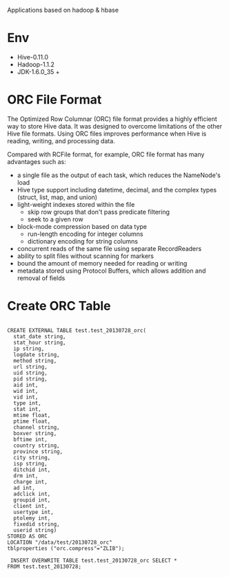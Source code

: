 Applications based on hadoop & hbase

# Env
 * Hive-0.11.0
 * Hadoop-1.1.2
 * JDK-1.6.0_35 +


# ORC File Format
The Optimized Row Columnar (ORC) file format provides a highly efficient way to store Hive data. It was designed to overcome limitations of the other Hive file formats. Using ORC files improves performance when Hive is reading, writing, and processing data.

Compared with RCFile format, for example, ORC file format has many advantages such as:
 * a single file as the output of each task, which reduces the NameNode's load
 * Hive type support including datetime, decimal, and the complex types (struct, list, map, and union)
 * light-weight indexes stored within the file
 	* skip row groups that don't pass predicate filtering
 	* seek to a given row
 * block-mode compression based on data type
	* run-length encoding for integer columns
 	* dictionary encoding for string columns
 * concurrent reads of the same file using separate RecordReaders
 * ability to split files without scanning for markers
 * bound the amount of memory needed for reading or writing
 * metadata stored using Protocol Buffers, which allows addition and removal of fields


# Create ORC Table
<pre><code>
CREATE EXTERNAL TABLE test.test_20130728_orc(
  stat_date string, 
  stat_hour string, 
  ip string, 
  logdate string, 
  method string, 
  url string, 
  uid string, 
  pid string, 
  aid int, 
  wid int, 
  vid int, 
  type int, 
  stat int, 
  mtime float, 
  ptime float, 
  channel string, 
  boxver string, 
  bftime int, 
  country string, 
  province string, 
  city string, 
  isp string, 
  ditchid int, 
  drm int, 
  charge int, 
  ad int, 
  adclick int, 
  groupid int, 
  client int, 
  usertype int, 
  ptolemy int, 
  fixedid string, 
  userid string) 
STORED AS ORC 
LOCATION "/data/test/20130728_orc"
tblproperties ("orc.compress"="ZLIB");
</code></pre>

<code><pre>
INSERT OVERWRITE TABLE test.test_20130728_orc SELECT * FROM test.test_20130728;
</code></pre>
